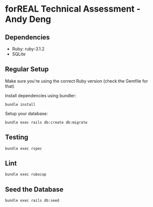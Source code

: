 # forREAL Technical Assessment - Andy Deng

## Dependencies

- Ruby: ruby-3.1.2
- SQLite

## Regular Setup

Make sure you're using the correct Ruby version (check the Gemfile for that)

Install dependencies using bundler:

```
bundle install
```

Setup your database:

```
bundle exec rails db:create db:migrate
```

## Testing

```
bundle exec rspec
```

## Lint

```
bundle exec rubocop
```

## Seed the Database

```
bundle exec rails db:seed
```
